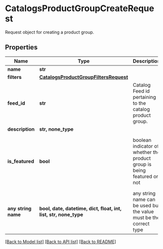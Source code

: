 # CatalogsProductGroupCreateRequest

Request object for creating a product group.

## Properties
Name | Type | Description | Notes
------------ | ------------- | ------------- | -------------
**name** | **str** |  | 
**filters** | [**CatalogsProductGroupFiltersRequest**](CatalogsProductGroupFiltersRequest.md) |  | 
**feed_id** | **str** | Catalog Feed id pertaining to the catalog product group. | 
**description** | **str, none_type** |  | [optional] 
**is_featured** | **bool** | boolean indicator of whether the product group is being featured or not | [optional]  if omitted the server will use the default value of False
**any string name** | **bool, date, datetime, dict, float, int, list, str, none_type** | any string name can be used but the value must be the correct type | [optional]

[[Back to Model list]](../README.md#documentation-for-models) [[Back to API list]](../README.md#documentation-for-api-endpoints) [[Back to README]](../README.md)


